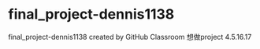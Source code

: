 # final_project-dennis1138
final_project-dennis1138 created by GitHub Classroom
想做project 4.5.16.17
